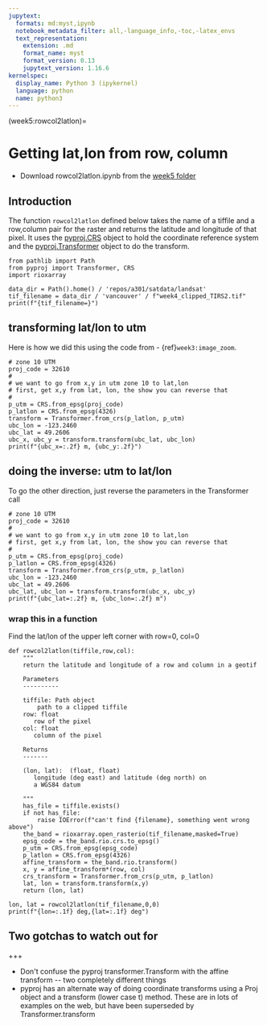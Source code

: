 ```yaml
---
jupytext:
  formats: md:myst,ipynb
  notebook_metadata_filter: all,-language_info,-toc,-latex_envs
  text_representation:
    extension: .md
    format_name: myst
    format_version: 0.13
    jupytext_version: 1.16.6
kernelspec:
  display_name: Python 3 (ipykernel)
  language: python
  name: python3
---
```


(week5:rowcol2latlon)=
# Getting lat,lon from row, column

- Download rowcol2latlon.ipynb from the [week5 folder](https://drive.google.com/drive/folders/1-Ja2wVKVIjkZb7Gx_rfc14J_aBYiknuw?usp=sharing)


## Introduction

The function `rowcol2latlon` defined below takes the name of a tiffile and a row,column pair
for the raster and returns the latitude and longitude of that pixel.  It uses the
[pyproj.CRS](https://pyproj4.github.io/pyproj/stable/api/crs/crs.html#id2) object to hold the coordinate reference system and the [pyproj.Transformer](https://pyproj4.github.io/pyproj/stable/api/transformer.html#pyproj.transformer.Transformer)
object to do
the transform.

```{code-cell} ipython3
from pathlib import Path
from pyproj import Transformer, CRS
import rioxarray
```

```{code-cell} ipython3
data_dir = Path().home() / 'repos/a301/satdata/landsat'
tif_filename = data_dir / 'vancouver' / f"week4_clipped_TIRS2.tif"
print(f"{tif_filename=}")
```

## transforming lat/lon to utm


Here is how we did this using the code from - {ref}`week3:image_zoom`.

```{code-cell} ipython3
# zone 10 UTM
proj_code = 32610
#
# we want to go from x,y in utm zone 10 to lat,lon
# first, get x,y from lat, lon, the show you can reverse that
#
p_utm = CRS.from_epsg(proj_code)
p_latlon = CRS.from_epsg(4326)
transform = Transformer.from_crs(p_latlon, p_utm)
ubc_lon = -123.2460 
ubc_lat = 49.2606
ubc_x, ubc_y = transform.transform(ubc_lat, ubc_lon)
print(f"{ubc_x=:.2f} m, {ubc_y:.2f}")
```

## doing the inverse: utm to lat/lon

To go the other direction, just reverse the parameters in the Transformer call

```{code-cell} ipython3
# zone 10 UTM
proj_code = 32610
#
# we want to go from x,y in utm zone 10 to lat,lon
# first, get x,y from lat, lon, the show you can reverse that
#
p_utm = CRS.from_epsg(proj_code)
p_latlon = CRS.from_epsg(4326)
transform = Transformer.from_crs(p_utm, p_latlon)
ubc_lon = -123.2460 
ubc_lat = 49.2606
ubc_lat, ubc_lon = transform.transform(ubc_x, ubc_y)
print(f"{ubc_lat=:.2f} m, {ubc_lon=:.2f} m")
```

### wrap this in a function

Find the lat/lon of the upper left corner with row=0, col=0

```{code-cell} ipython3
def rowcol2latlon(tiffile,row,col):
    """
    return the latitude and longitude of a row and column in a geotif

    Parameters
    ----------

    tiffile: Path object
        path to a clipped tiffile
    row: float
       row of the pixel
    col: float
       column of the pixel

    Returns
    -------

    (lon, lat):  (float, float)
       longitude (deg east) and latitude (deg north) on
       a WGS84 datum
    
    """
    has_file = tiffile.exists()
    if not has_file:
        raise IOError(f"can't find {filename}, something went wrong above") 
    the_band = rioxarray.open_rasterio(tif_filename,masked=True)
    epsg_code = the_band.rio.crs.to_epsg()
    p_utm = CRS.from_epsg(epsg_code)
    p_latlon = CRS.from_epsg(4326)
    affine_transform = the_band.rio.transform()
    x, y = affine_transform*(row, col)
    crs_transform = Transformer.from_crs(p_utm, p_latlon)
    lat, lon = transform.transform(x,y) 
    return (lon, lat)

lon, lat = rowcol2latlon(tif_filename,0,0)
print(f"{lon=:.1f} deg,{lat=:.1f} deg")
```

## Two gotchas to watch out for

+++

- Don't confuse the pyproj transformer.Transform with
  the affine transform -- two completely different things
- pyproj has an alternate way of doing coordinate transforms using
  a Proj object and a transform (lower case t) method.  These are
  in lots of examples on the web, but have been superseded by
  Transformer.transform

```{code-cell} ipython3

```
